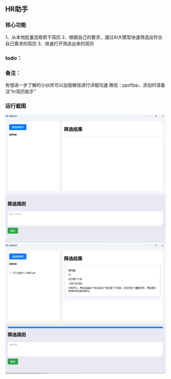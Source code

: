 <h2>HR助手</h2>
<h3>核心功能</h3>
1、从本地批量选取若干简历
2、根据自己的要求，通过AI大模型快速筛选出符合自己需求的简历
3、快速打开筛选出来的简历

<h3>todo：</h3>

<h3>备注：</h3>
有想进一步了解的小伙伴可以加我微信进行详细沟通
微信：ppzflpp，添加时请备注“hr简历助手”



<h3>运行截图</h3>
<img width="833" alt="1" src="https://github.com/ppzflpp/ai-hr-assist/blob/master/screenshot/1.png">
<img width="833" alt="1" src="https://github.com/ppzflpp/ai-hr-assist/blob/master/screenshot/2.png">

